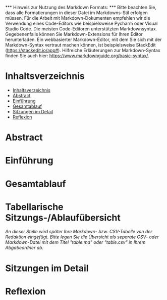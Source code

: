 *** Hinweis zur Nutzung des Markdown Formats: ***
Bitte beachten Sie, dass alle Formatierungen in dieser Datei im Markdowns-Stil erfolgen müssen. Für die Arbeit mit Markdown-Dokumenten empfehlen wir die Verwendung eines Code-Editors wie beispielsweise Pycharm oder Visual Studio Code. Die meisten Code-Editoren unterstützten Markdownsyntax. Gegebenenfalls können Sie Markdown-Extensions für Ihren Editor herunterladen. 
Ein webbasierter Markdown-Editor, mit dem Sie sich mit der Markdown-Syntax vertraut machen können, ist beispielsweise StackEdit (https://stackedit.io/app#). 
Hilfreiche Erläuterungen zur Markdown-Syntax finden Sie auch hier: https://www.markdownguide.org/basic-syntax/.

# Inhaltsverzeichnis

- [Inhaltsverzeichnis](#inhaltsverzeichnis)
- [Abstract](#abstract)
- [Einführung](#einführung)
- [Gesamtablauf](#gesamtablauf)
- [Sitzungen im Detail](#sitzungen-im-detail)
- [Reflexion](#reflexion)

# Abstract

# Einführung

# Gesamtablauf

# Tabellarische Sitzungs-/Ablaufübersicht
_An dieser Stelle wird später Ihre Markdown- bzw. CSV-Tabelle von der Redaktion eingefügt._
_Bitte legen Sie die Übersicht als separate CSV- oder Markdown-Datei mit dem Titel "table.md" oder "table.csv" in Ihrem Abgabeordner ab._

# Sitzungen im Detail


# Reflexion
